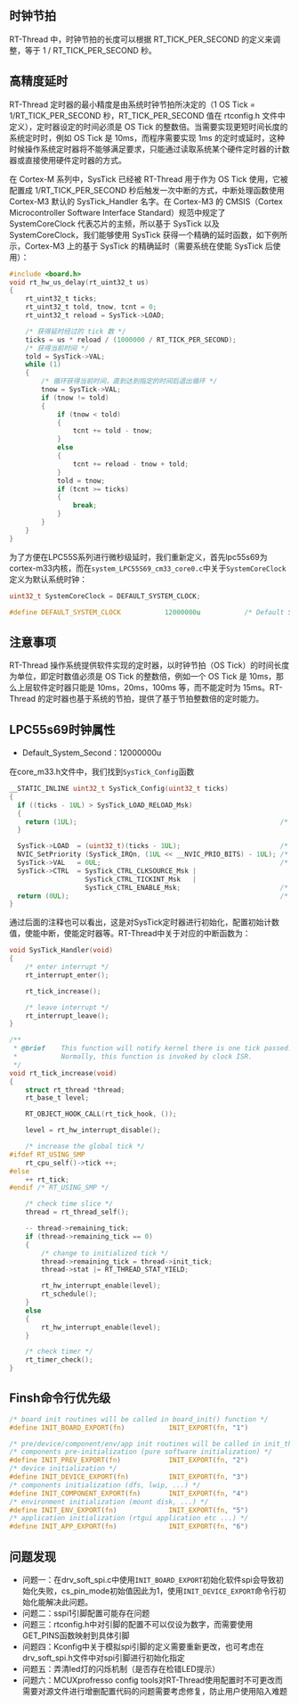 ## 时钟节拍

RT-Thread 中，时钟节拍的长度可以根据 RT_TICK_PER_SECOND 的定义来调整，等于 1 / RT_TICK_PER_SECOND 秒。

## 高精度延时

RT-Thread 定时器的最小精度是由系统时钟节拍所决定的（1 OS Tick = 1/RT_TICK_PER_SECOND 秒，RT_TICK_PER_SECOND 值在 rtconfig.h 文件中定义），定时器设定的时间必须是 OS Tick 的整数倍。当需要实现更短时间长度的系统定时时，例如 OS Tick 是 10ms，而程序需要实现 1ms 的定时或延时，这种时候操作系统定时器将不能够满足要求，只能通过读取系统某个硬件定时器的计数器或直接使用硬件定时器的方式。

在 Cortex-M 系列中，SysTick 已经被 RT-Thread 用于作为 OS Tick 使用，它被配置成 1/RT_TICK_PER_SECOND 秒后触发一次中断的方式，中断处理函数使用 Cortex-M3 默认的 SysTick_Handler 名字。在 Cortex-M3 的 CMSIS（Cortex Microcontroller Software Interface Standard）规范中规定了 SystemCoreClock 代表芯片的主频，所以基于 SysTick 以及 SystemCoreClock，我们能够使用 SysTick 获得一个精确的延时函数，如下例所示，Cortex-M3 上的基于 SysTick 的精确延时（需要系统在使能 SysTick 后使用）：

```c
#include <board.h>
void rt_hw_us_delay(rt_uint32_t us)
{
    rt_uint32_t ticks;
    rt_uint32_t told, tnow, tcnt = 0;
    rt_uint32_t reload = SysTick->LOAD;

    /* 获得延时经过的 tick 数 */
    ticks = us * reload / (1000000 / RT_TICK_PER_SECOND);
    /* 获得当前时间 */
    told = SysTick->VAL;
    while (1)
    {
        /* 循环获得当前时间，直到达到指定的时间后退出循环 */
        tnow = SysTick->VAL;
        if (tnow != told)
        {
            if (tnow < told)
            {
                tcnt += told - tnow;
            }
            else
            {
                tcnt += reload - tnow + told;
            }
            told = tnow;
            if (tcnt >= ticks)
            {
                break;
            }
        }
    }
}
```

为了方便在LPC55S系列进行微秒级延时，我们重新定义，首先lpc55s69为cortex-m33内核，而在`system_LPC55S69_cm33_core0.c`中关于`SystemCoreClock`定义为默认系统时钟：

```c
uint32_t SystemCoreClock = DEFAULT_SYSTEM_CLOCK;

#define DEFAULT_SYSTEM_CLOCK           12000000u           /* Default System clock value */
```



## 注意事项

RT-Thread 操作系统提供软件实现的定时器，以时钟节拍（OS Tick）的时间长度为单位，即定时数值必须是 OS Tick 的整数倍，例如一个 OS Tick 是 10ms，那么上层软件定时器只能是 10ms，20ms，100ms 等，而不能定时为 15ms。RT-Thread 的定时器也基于系统的节拍，提供了基于节拍整数倍的定时能力。

## LPC55s69时钟属性

* Default_System_Second：12000000u

在core_m33.h文件中，我们找到`SysTick_Config`函数

```c
__STATIC_INLINE uint32_t SysTick_Config(uint32_t ticks)
{
  if ((ticks - 1UL) > SysTick_LOAD_RELOAD_Msk)
  {
    return (1UL);                                                   /* Reload value impossible */
  }

  SysTick->LOAD  = (uint32_t)(ticks - 1UL);                         /* set reload register */
  NVIC_SetPriority (SysTick_IRQn, (1UL << __NVIC_PRIO_BITS) - 1UL); /* set Priority for Systick Interrupt */
  SysTick->VAL   = 0UL;                                             /* Load the SysTick Counter Value */
  SysTick->CTRL  = SysTick_CTRL_CLKSOURCE_Msk |
                   SysTick_CTRL_TICKINT_Msk   |
                   SysTick_CTRL_ENABLE_Msk;                         /* Enable SysTick IRQ and SysTick Timer */
  return (0UL);                                                     /* Function successful */
}
```

通过后面的注释也可以看出，这是对SysTick定时器进行初始化，配置初始计数值，使能中断，使能定时器等。RT-Thread中关于对应的中断函数为：

```c
void SysTick_Handler(void)
{
    /* enter interrupt */
    rt_interrupt_enter();

    rt_tick_increase();

    /* leave interrupt */
    rt_interrupt_leave();
}
```

```c
/**
 * @brief    This function will notify kernel there is one tick passed.
 *           Normally, this function is invoked by clock ISR.
 */
void rt_tick_increase(void)
{
    struct rt_thread *thread;
    rt_base_t level;

    RT_OBJECT_HOOK_CALL(rt_tick_hook, ());

    level = rt_hw_interrupt_disable();

    /* increase the global tick */
#ifdef RT_USING_SMP
    rt_cpu_self()->tick ++;
#else
    ++ rt_tick;
#endif /* RT_USING_SMP */

    /* check time slice */
    thread = rt_thread_self();

    -- thread->remaining_tick;
    if (thread->remaining_tick == 0)
    {
        /* change to initialized tick */
        thread->remaining_tick = thread->init_tick;
        thread->stat |= RT_THREAD_STAT_YIELD;

        rt_hw_interrupt_enable(level);
        rt_schedule();
    }
    else
    {
        rt_hw_interrupt_enable(level);
    }

    /* check timer */
    rt_timer_check();
}
```





## Finsh命令行优先级

```c
/* board init routines will be called in board_init() function */
#define INIT_BOARD_EXPORT(fn)           INIT_EXPORT(fn, "1")

/* pre/device/component/env/app init routines will be called in init_thread */
/* components pre-initialization (pure software initialization) */
#define INIT_PREV_EXPORT(fn)            INIT_EXPORT(fn, "2")
/* device initialization */
#define INIT_DEVICE_EXPORT(fn)          INIT_EXPORT(fn, "3")
/* components initialization (dfs, lwip, ...) */
#define INIT_COMPONENT_EXPORT(fn)       INIT_EXPORT(fn, "4")
/* environment initialization (mount disk, ...) */
#define INIT_ENV_EXPORT(fn)             INIT_EXPORT(fn, "5")
/* application initialization (rtgui application etc ...) */
#define INIT_APP_EXPORT(fn)             INIT_EXPORT(fn, "6")
```



## 问题发现

* 问题一：在drv_soft_spi.c中使用`INIT_BOARD_EXPORT`初始化软件spi会导致初始化失败，cs_pin_mode初始值因此为1，使用`INIT_DEVICE_EXPORT`命令行初始化能解决此问题。
* 问题二：sspi1引脚配置可能存在问题
* 问题三：rtconfig.h中对引脚的配置不可以仅设为数字，而需要使用GET_PINS函数映射到具体引脚
* 问题四：Kconfig中关于模拟spi引脚的定义需要重新更改，也可考虑在drv_soft_spi.h文件中对spi引脚进行初始化指定
* 问题五：弄清led灯的闪烁机制（是否存在检错LED提示）
* 问题六：MCUXprofresso config tools对RT-Thread使用配置时不可更改而需要对源文件进行增删配置代码的问题需要考虑修复，防止用户使用陷入难题
